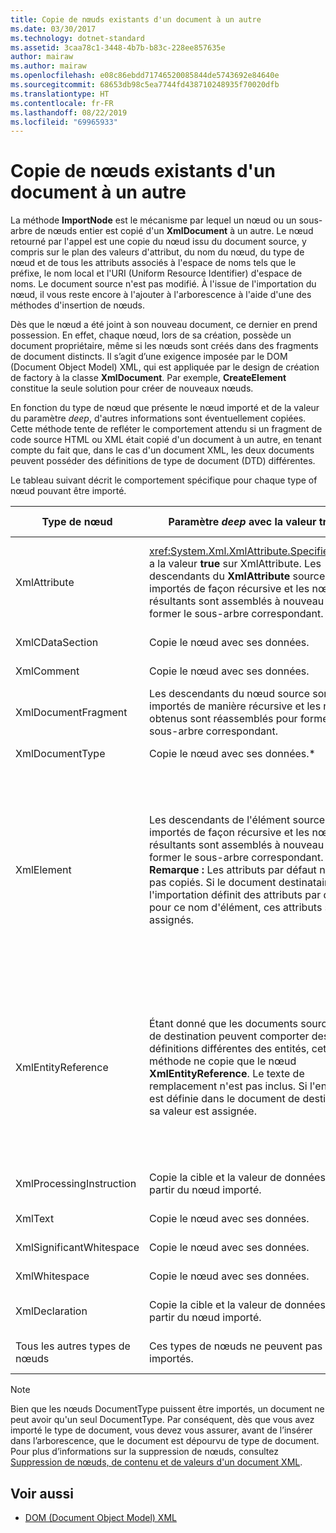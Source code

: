 ```yaml
---
title: Copie de nœuds existants d'un document à un autre
ms.date: 03/30/2017
ms.technology: dotnet-standard
ms.assetid: 3caa78c1-3448-4b7b-b83c-228ee857635e
author: mairaw
ms.author: mairaw
ms.openlocfilehash: e08c86ebdd71746520085844de5743692e84640e
ms.sourcegitcommit: 68653db98c5ea7744fd438710248935f70020dfb
ms.translationtype: HT
ms.contentlocale: fr-FR
ms.lasthandoff: 08/22/2019
ms.locfileid: "69965933"
---
```

# <a name="copying-existing-nodes-from-one-document-to-another"></a>Copie de nœuds existants d'un document à un autre
La méthode **ImportNode** est le mécanisme par lequel un nœud ou un sous-arbre de nœuds entier est copié d'un **XmlDocument** à un autre. Le nœud retourné par l'appel est une copie du nœud issu du document source, y compris sur le plan des valeurs d'attribut, du nom du nœud, du type de nœud et de tous les attributs associés à l'espace de noms tels que le préfixe, le nom local et l'URI (Uniform Resource Identifier) d'espace de noms. Le document source n'est pas modifié. À l'issue de l'importation du nœud, il vous reste encore à l'ajouter à l'arborescence à l'aide d'une des méthodes d'insertion de nœuds.  
  
 Dès que le nœud a été joint à son nouveau document, ce dernier en prend possession. En effet, chaque nœud, lors de sa création, possède un document propriétaire, même si les nœuds sont créés dans des fragments de document distincts. Il s’agit d’une exigence imposée par le DOM (Document Object Model) XML, qui est appliquée par le design de création de factory à la classe **XmlDocument**. Par exemple, **CreateElement** constitue la seule solution pour créer de nouveaux nœuds.  
  
 En fonction du type de nœud que présente le nœud importé et de la valeur du paramètre *deep*, d'autres informations sont éventuellement copiées. Cette méthode tente de refléter le comportement attendu si un fragment de code source HTML ou XML était copié d'un document à un autre, en tenant compte du fait que, dans le cas d'un document XML, les deux documents peuvent posséder des définitions de type de document (DTD) différentes.  
  
 Le tableau suivant décrit le comportement spécifique pour chaque type of nœud pouvant être importé.  
  
|Type de nœud|Paramètre *deep* avec la valeur true|Paramètre *deep* avec la valeur false|  
|---------------|------------------------------|-------------------------------|  
|XmlAttribute|<xref:System.Xml.XmlAttribute.Specified%2A> a la valeur **true** sur XmlAttribute. Les descendants du **XmlAttribute** source sont importés de façon récursive et les nœuds résultants sont assemblés à nouveau pour former le sous-arbre correspondant.|Le paramètre *deep* ne s'applique pas aux nœuds **XmlAttribute**, parce qu'ils emportent toujours avec eux leurs nœuds enfants lorsqu'ils sont importés.|  
|XmlCDataSection|Copie le nœud avec ses données.|Copie le nœud avec ses données.|  
|XmlComment|Copie le nœud avec ses données.|Copie le nœud avec ses données.|  
|XmlDocumentFragment|Les descendants du nœud source sont importés de manière récursive et les nœuds obtenus sont réassemblés pour former le sous-arbre correspondant.|Un **XmlDocumentFragment** vide est créé.|  
|XmlDocumentType|Copie le nœud avec ses données.*|Copie le nœud avec ses données.*|  
|XmlElement|Les descendants de l'élément source sont importés de façon récursive et les nœuds résultants sont assemblés à nouveau pour former le sous-arbre correspondant. **Remarque :**  Les attributs par défaut ne sont pas copiés. Si le document destinataire de l'importation définit des attributs par défaut pour ce nom d'élément, ces attributs sont assignés.|Les nœuds d'attribut spécifiés de l'élément source sont importés et les nœuds **XmlAttribute** générés sont joints au nouvel élément. Les nœuds descendants ne sont pas copiés. **Remarque :**  Les attributs par défaut ne sont pas copiés. Si le document destinataire de l'importation définit des attributs par défaut pour ce nom d'élément, ces attributs sont assignés.|  
|XmlEntityReference|Étant donné que les documents source et de destination peuvent comporter des définitions différentes des entités, cette méthode ne copie que le nœud **XmlEntityReference**. Le texte de remplacement n'est pas inclus. Si l'entité est définie dans le document de destination, sa valeur est assignée.|Étant donné que les documents source et de destination peuvent comporter des définitions différentes des entités, cette méthode ne copie que le nœud **XmlEntityReference**. Le texte de remplacement n'est pas inclus. Si l'entité est définie dans le document de destination, sa valeur est assignée.|  
|XmlProcessingInstruction|Copie la cible et la valeur de données à partir du nœud importé.|Copie la cible et la valeur de données à partir du nœud importé.|  
|XmlText|Copie le nœud avec ses données.|Copie le nœud avec ses données.|  
|XmlSignificantWhitespace|Copie le nœud avec ses données.|Copie le nœud avec ses données.|  
|XmlWhitespace|Copie le nœud avec ses données.|Copie le nœud avec ses données.|  
|XmlDeclaration|Copie la cible et la valeur de données à partir du nœud importé.|Copie la cible et la valeur de données à partir du nœud importé.|  
|Tous les autres types de nœuds|Ces types de nœuds ne peuvent pas être importés.|Ces types de nœuds ne peuvent pas être importés.|  
  
> [!NOTE]
> Bien que les nœuds DocumentType puissent être importés, un document ne peut avoir qu'un seul DocumentType. Par conséquent, dès que vous avez importé le type de document, vous devez vous assurer, avant de l’insérer dans l’arborescence, que le document est dépourvu de type de document. Pour plus d’informations sur la suppression de nœuds, consultez [Suppression de nœuds, de contenu et de valeurs d'un document XML](../../../../docs/standard/data/xml/removing-nodes-content-and-values-from-an-xml-document.md).  
  
## <a name="see-also"></a>Voir aussi

- [DOM (Document Object Model) XML](../../../../docs/standard/data/xml/xml-document-object-model-dom.md)
